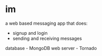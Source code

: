 im
==

a web based messaging app that does:
- signup and login
- sending and receiving messages

database - MongoDB
web server - Tornado


